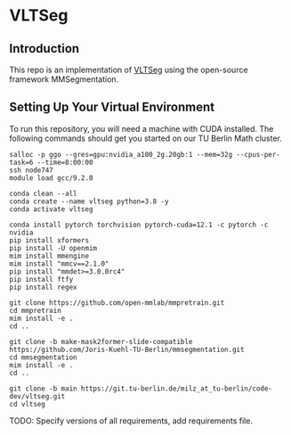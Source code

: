 # VLTSeg

## Introduction
This repo is an implementation of [VLTSeg](https://arxiv.org/abs/2312.02021) using the open-source framework MMSegmentation.

## Setting Up Your Virtual Environment
To run this repository, you will need a machine with CUDA installed. The following commands should get you started on our TU Berlin Math cluster.

```
salloc -p ggo --gres=gpu:nvidia_a100_2g.20gb:1 --mem=32g --cpus-per-task=6 --time=8:00:00
ssh node747
module load gcc/9.2.0

conda clean --all
conda create --name vltseg python=3.8 -y
conda activate vltseg

conda install pytorch torchvision pytorch-cuda=12.1 -c pytorch -c nvidia
pip install xformers
pip install -U openmim
mim install mmengine
mim install "mmcv==2.1.0"
pip install "mmdet>=3.0.0rc4"
pip install ftfy
pip install regex

git clone https://github.com/open-mmlab/mmpretrain.git
cd mmpretrain
mim install -e .
cd ..

git clone -b make-mask2former-slide-compatible https://github.com/Joris-Kuehl-TU-Berlin/mmsegmentation.git
cd mmsegmentation
mim install -e .
cd ..

git clone -b main https://git.tu-berlin.de/milz_at_tu-berlin/code-dev/vltseg.git
cd vltseg
```

TODO: Specify versions of all requirements, add requirements file.